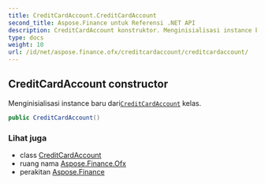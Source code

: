 ```yaml
---
title: CreditCardAccount.CreditCardAccount
second_title: Aspose.Finance untuk Referensi .NET API
description: CreditCardAccount konstruktor. Menginisialisasi instance baru dariCreditCardAccount kelas.
type: docs
weight: 10
url: /id/net/aspose.finance.ofx/creditcardaccount/creditcardaccount/
---
```

## CreditCardAccount constructor

Menginisialisasi instance baru dari[`CreditCardAccount`](../) kelas.

```csharp
public CreditCardAccount()
```

### Lihat juga

* class [CreditCardAccount](../)
* ruang nama [Aspose.Finance.Ofx](../../creditcardaccount/)
* perakitan [Aspose.Finance](../../../)


